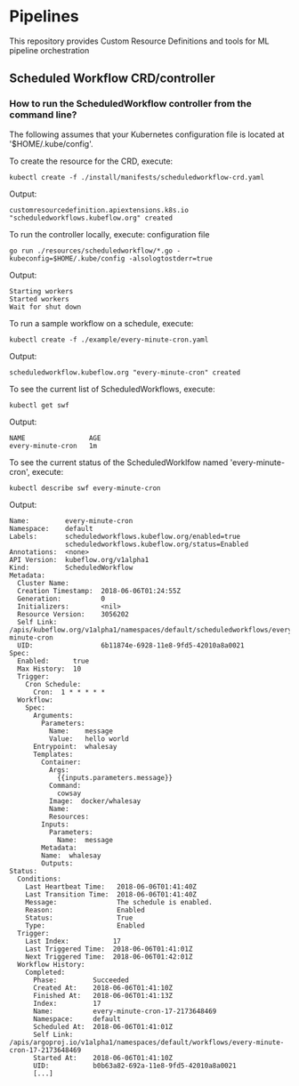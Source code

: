 # Pipelines

This repository provides Custom Resource Definitions and tools for ML pipeline orchestration 

## Scheduled Workflow CRD/controller

### How to run the ScheduledWorkflow controller from the command line? 

The following assumes that your Kubernetes configuration file is located at '$HOME/.kube/config'.

To create the resource for the CRD, execute: 

```
kubectl create -f ./install/manifests/scheduledworkflow-crd.yaml
```

Output:

```
customresourcedefinition.apiextensions.k8s.io "scheduledworkflows.kubeflow.org" created
```

To run the controller locally, execute: 
configuration file

```
go run ./resources/scheduledworkflow/*.go -kubeconfig=$HOME/.kube/config -alsologtostderr=true
```

Output:

```
Starting workers
Started workers
Wait for shut down
```

To run a sample workflow on a schedule, execute: 

```
kubectl create -f ./example/every-minute-cron.yaml
```

Output: 

```
scheduledworkflow.kubeflow.org "every-minute-cron" created
```

To see the current list of ScheduledWorkflows, execute: 

```
kubectl get swf
```

Output:

```
NAME                AGE
every-minute-cron   1m
```

To see the current status of the ScheduledWorklfow named 'every-minute-cron', execute: 

```
kubectl describe swf every-minute-cron
```

Output:

```
Name:         every-minute-cron
Namespace:    default
Labels:       scheduledworkflows.kubeflow.org/enabled=true
              scheduledworkflows.kubeflow.org/status=Enabled
Annotations:  <none>
API Version:  kubeflow.org/v1alpha1
Kind:         ScheduledWorkflow
Metadata:
  Cluster Name:        
  Creation Timestamp:  2018-06-06T01:24:55Z
  Generation:          0
  Initializers:        <nil>
  Resource Version:    3056202
  Self Link:           /apis/kubeflow.org/v1alpha1/namespaces/default/scheduledworkflows/every-minute-cron
  UID:                 6b11874e-6928-11e8-9fd5-42010a8a0021
Spec:
  Enabled:      true
  Max History:  10
  Trigger:
    Cron Schedule:
      Cron:  1 * * * * *
  Workflow:
    Spec:
      Arguments:
        Parameters:
          Name:    message
          Value:   hello world
      Entrypoint:  whalesay
      Templates:
        Container:
          Args:
            {{inputs.parameters.message}}
          Command:
            cowsay
          Image:  docker/whalesay
          Name:   
          Resources:
        Inputs:
          Parameters:
            Name:  message
        Metadata:
        Name:  whalesay
        Outputs:
Status:
  Conditions:
    Last Heartbeat Time:   2018-06-06T01:41:40Z
    Last Transition Time:  2018-06-06T01:41:40Z
    Message:               The schedule is enabled.
    Reason:                Enabled
    Status:                True
    Type:                  Enabled
  Trigger:
    Last Index:           17
    Last Triggered Time:  2018-06-06T01:41:01Z
    Next Triggered Time:  2018-06-06T01:42:01Z
  Workflow History:
    Completed:
      Phase:         Succeeded
      Created At:    2018-06-06T01:41:10Z
      Finished At:   2018-06-06T01:41:13Z
      Index:         17
      Name:          every-minute-cron-17-2173648469
      Namespace:     default
      Scheduled At:  2018-06-06T01:41:01Z
      Self Link:     /apis/argoproj.io/v1alpha1/namespaces/default/workflows/every-minute-cron-17-2173648469
      Started At:    2018-06-06T01:41:10Z
      UID:           b0b63a82-692a-11e8-9fd5-42010a8a0021
      [...]
```
### 
